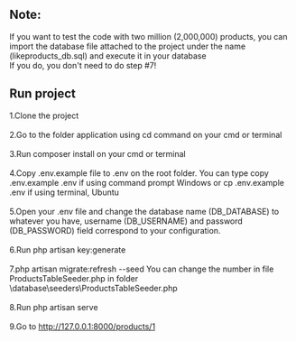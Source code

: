   ## Note:
If you want to test the code with two million (2,000,000) products, you can import the database file attached to the project under the name (likeproducts_db.sql) and execute it in your database <br />
If you do, you don't need to do step #7!
<br />
## Run project
1.Clone the project <br /><br />
2.Go to the folder application using cd command on your cmd or terminal <br /><br />
3.Run composer install on your cmd or terminal <br /><br />
4.Copy .env.example file to .env on the root folder. You can type copy .env.example .env if using command prompt Windows or cp .env.example .env if using terminal, Ubuntu <br /><br />
5.Open your .env file and change the database name (DB_DATABASE) to whatever you have, username (DB_USERNAME) and password (DB_PASSWORD) field correspond to your configuration. <br /><br />
6.Run php artisan key:generate<br /><br />
7.php artisan migrate:refresh --seed You can change the number in file ProductsTableSeeder.php in folder  \database\seeders\ProductsTableSeeder.php <br /><br />
8.Run php artisan serve <br /><br />
9.Go to http://127.0.0.1:8000/products/1



